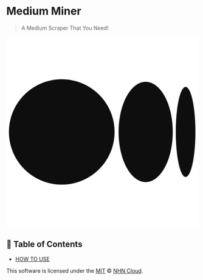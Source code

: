 # Medium Miner

> A Medium Scraper That You Need!

<img src="https://raw.githubusercontent.com/xLe0x/Medium-Miner/main/assets/imgs/logo.png" />


## 🚩 Table of Contents

- [HOW TO USE](#-how-to-use)



This software is licensed under the [MIT](https://github.com/nhn/tui.editor/blob/master/LICENSE) © [NHN Cloud](https://github.com/nhn).
